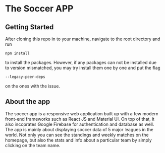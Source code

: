 # The Soccer APP

## Getting Started
After cloning this repo in to your machine, navigate to the root directory and run
```
npm install
```
to install the packages. 
However, if any packages can not be installed due to version mismatched, you may try install them one by one and put the flag

```
--legacy-peer-deps
```

on the ones with the issue.

## About the app
The soccer app is a responsive web application built up with a few modern front-end frameworks such as React JS and Material UI. On top of that, it also incoprates Google Firebase for authentication and database as well. The app is mainly about displaying soccer data of 5 major leagues in the world. Not only you can see the standings and weekly matches on the homepage, but also the stats and info about a particular team by simply clicking on the team name.
